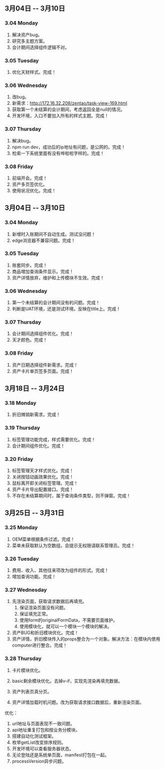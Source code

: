 ## 3月04日 -- 3月10日

### 3.04 Monday
1. 解决资产bug。
2. 研究多主题方案。
3. 会计期间选择组件逻辑不对。

### 3.05 Tuesday
1. 优化天财样式。完成！

### 3.06 Wednesday
1. 改bug。
2. 新需求：http://172.16.32.208/zentao/task-view-169.html
3. 获取第一个未结算的会计期间，考虑返回全是null的情况。
4. 开发环境，入口不要加入所有的样式主题。完成！

### 3.07 Thursday
1. 解决bug。
2. npm run dev，成功后的ip地址有问题，是公网的。完成！
3. 检索一下系统里面有没有哗啦啦字样的。完成！

### 3.08 Friday
1. 前端开会。完成！
2. 资产多页签优化。
3. 使用状况优化。完成！

## 3月04日 -- 3月10日

### 3.04 Monday
1. 新增时入账期间不自动生成。测试没问题！
2. edge浏览器不兼容问题。完成！

### 3.05 Tuesday
1. 账套同步。完成！
2. 商品增加查询条件显示。完成！
3. 资产详情放弃，维护和上传模块不生效。完成！

### 3.06 Wednesday
1. 第一个未结算的会计期间没有的问题。完成！
3. 判断是UAT环境，还是测试环境，反映在title上。完成！

### 3.07 Thursday
1. 会计期间选择组件优化。完成！
4. 天才颜色。完成！

### 3.08 Friday
1. 资产日期选择组件新需求。完成！
2. 资产卡片单页签多页面。完成！

## 3月18日 -- 3月24日

### 3.18 Monday
1. 折旧摊销新需求。完成！

### 3.19 Thursday
1. 标签管理功能完成，样式需要优化。完成！
2. 会计期间组件优化。完成！

### 3.20 Friday
1. 标签管理天才样式优化。完成！
2. 关闭按钮动画效果优化。完成！
3. 鼠标离开即关闭标签管理。完成！
4. 资产卡片导出配置接口。完成！
5. 不存在未结算期间时，属于查询条件类型，则不弹窗。完成！

## 3月25日 -- 3月31日

### 3.25 Monday
1. OEM菜单根据条件过滤。完成！
2. 菜单未获取默认为空数组，会提示无权限请联系管理员。完成！

### 3.26 Tuesday
1. 费用、收入、其他往来项改为组件的形式。完成！
2. 增加查询功能。完成！

### 3.27 Wednesday
1. 先渲染页面，获取请求数据后再填充。
   1. 保证渲染页面没有问题。
   2. 保证填充正常。
   3. 使用form的originalFormData，不需要页面维护。
   4. 使用模块化，就可以一个模块一个模块的解决。
2. 资产BUG和折旧模块优化。完成！
3. 资产详情，折旧模块传入的props整合为一个对象。解决方法：在模块内使用computer进行整合。完成！

### 3.28 Thursday
1. 卡片模块优化。
2. basic剩余模块优化。去掉v-if，实现先渲染再填充数据。

2. 资产列表页真分页。
1. 资产详情加载时机问题。改为获取请求接口数据后，重新渲染页面。

优化：
1. url地址与页面表现不一致问题。
1. api地址重复打包和按业务分模块。
1. 搭建自动化测试框架。
1. 枚举getList改变排序规则。
1. 开发环境可以查看服务器状态。
1. 无论登陆还是系统单页面，manifest打包在一起。
1. processVersion异步问题。